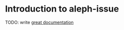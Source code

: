 # Introduction to aleph-issue

TODO: write [great documentation](http://jacobian.org/writing/what-to-write/)
